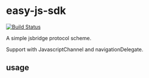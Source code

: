 
# easy-js-sdk


[![Build Status](https://app.travis-ci.com/hsycc/easy-js-sdk.svg?branch=main)](https://app.travis-ci.com/hsycc/easy-js-sdk)


A simple jsbridge protocol scheme.

Support with JavascriptChannel and navigationDelegate.


## usage



